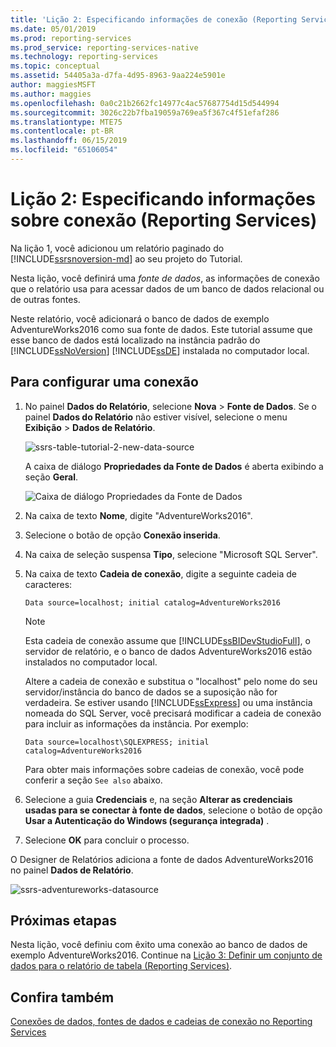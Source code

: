 ```yaml
---
title: 'Lição 2: Especificando informações de conexão (Reporting Services) | Microsoft Docs'
ms.date: 05/01/2019
ms.prod: reporting-services
ms.prod_service: reporting-services-native
ms.technology: reporting-services
ms.topic: conceptual
ms.assetid: 54405a3a-d7fa-4d95-8963-9aa224e5901e
author: maggiesMSFT
ms.author: maggies
ms.openlocfilehash: 0a0c21b2662fc14977c4ac57687754d15d544994
ms.sourcegitcommit: 3026c22b7fba19059a769ea5f367c4f51efaf286
ms.translationtype: MTE75
ms.contentlocale: pt-BR
ms.lasthandoff: 06/15/2019
ms.locfileid: "65106054"
---
```

# <a name="lesson-2-specifying-connection-information-reporting-services"></a>Lição 2: Especificando informações sobre conexão (Reporting Services)

Na lição 1, você adicionou um relatório paginado do [!INCLUDE[ssrsnoversion-md](../includes/ssrsnoversion-md.md)] ao seu projeto do Tutorial.
  
Nesta lição, você definirá uma *fonte de dados*, as informações de conexão que o relatório usa para acessar dados de um banco de dados relacional ou de outras fontes.

Neste relatório, você adicionará o banco de dados de exemplo AdventureWorks2016 como sua fonte de dados. Este tutorial assume que esse banco de dados está localizado na instância padrão do [!INCLUDE[ssNoVersion](../includes/ssnoversion-md.md)] [!INCLUDE[ssDE](../includes/ssde-md.md)] instalada no computador local.  

## <a name="to-set-up-a-connection"></a>Para configurar uma conexão  

1. No painel **Dados do Relatório**, selecione **Nova** > **Fonte de Dados**. Se o painel **Dados do Relatório** não estiver visível, selecione o menu **Exibição** > **Dados de Relatório**.

    ![ssrs-table-tutorial-2-new-data-source](media/ssrs-table-tutorial-2-new-data-source.png)

    A caixa de diálogo **Propriedades da Fonte de Dados** é aberta exibindo a seção **Geral**.

    ![Caixa de diálogo Propriedades da Fonte de Dados](media/lesson-2-specifying-connection-information-reporting-services/vs-datasource-connection-properties-dialog-box.png)

2. Na caixa de texto **Nome**, digite "AdventureWorks2016".

3. Selecione o botão de opção **Conexão inserida**.

4. Na caixa de seleção suspensa **Tipo**, selecione "Microsoft SQL Server".
  
5. Na caixa de texto **Cadeia de conexão**, digite a seguinte cadeia de caracteres:

    `Data source=localhost; initial catalog=AdventureWorks2016`

    > [!NOTE]
    > Esta cadeia de conexão assume que [!INCLUDE[ssBIDevStudioFull](../includes/ssbidevstudiofull-md.md)], o servidor de relatório, e o banco de dados AdventureWorks2016 estão instalados no computador local.
    >
    >Altere a cadeia de conexão e substitua o "localhost" pelo nome do seu servidor/instância do banco de dados se a suposição não for verdadeira. Se estiver usando [!INCLUDE[ssExpress](../includes/ssexpress-md.md)] ou uma instância nomeada do SQL Server, você precisará modificar a cadeia de conexão para incluir as informações da instância. Por exemplo:
    >
    > `Data source=localhost\SQLEXPRESS; initial catalog=AdventureWorks2016`
    >
    > Para obter mais informações sobre cadeias de conexão, você pode conferir a seção `See also` abaixo.

6. Selecione a guia **Credenciais** e, na seção **Alterar as credenciais usadas para se conectar à fonte de dados**, selecione o botão de opção **Usar a Autenticação do Windows (segurança integrada)** .

7. Selecione **OK** para concluir o processo.

O Designer de Relatórios adiciona a fonte de dados AdventureWorks2016 no painel **Dados de Relatório**.

![ssrs-adventureworks-datasource](media/lesson-2-specifying-connection-information-reporting-services/ssrs-adventureworks-datasource2016.png)

## <a name="next-steps"></a>Próximas etapas

Nesta lição, você definiu com êxito uma conexão ao banco de dados de exemplo AdventureWorks2016. Continue na [Lição 3: Definir um conjunto de dados para o relatório de tabela &#40;Reporting Services&#41;](lesson-3-defining-a-dataset-for-the-table-report-reporting-services.md).

## <a name="see-also"></a>Confira também

[Conexões de dados, fontes de dados e cadeias de conexão no Reporting Services](report-data/data-connections-data-sources-and-connection-strings-report-builder-and-ssrs.md)
